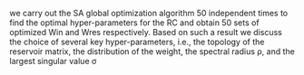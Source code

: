 we carry out the SA global optimization algorithm 50 independent times to find the optimal hyper-parameters for the RC and obtain 50 sets of optimized Win and Wres respectively. Based on such a result we discuss the choice of several key hyper-parameters, i.e., the topology of the reservoir matrix, the distribution of the weight, the spectral radius ρ, and the largest singular value σ
